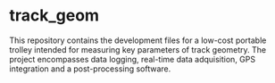# track_geom
This repository contains the development files for a low-cost portable trolley intended for measuring key parameters of track geometry. The project encompasses data logging, real-time data adquisition, GPS integration and a post-processing software.
